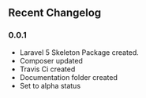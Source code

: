 ## Recent Changelog


### 0.0.1
* Laravel 5 Skeleton Package created.
* Composer updated
* Travis Ci created
* Documentation folder created
* Set to alpha status
